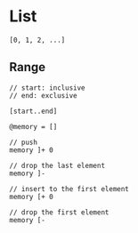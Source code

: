 # List

```
[0, 1, 2, ...]
```

## Range

```
// start: inclusive
// end: exclusive

[start..end]
```

```
@memory = []

// push 
memory ]+ 0

// drop the last element
memory ]-

// insert to the first element
memory [+ 0

// drop the first element 
memory [-
```
